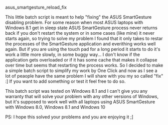 asus_smartgesture_reload_fix

This little batch script is meant to help "fixing" the ASUS SmartGesture disabling problem. For some reason
when most ASUS laptops with Windows 8.1 get in sleep state ASUS SmartGesture process never returns back if
you don't restart the system or in some cases (like mine) it never starts again, so trying to solve my problem
I found that it only takes to restar the processes of the SmartGesture application and everithing works well again.
But if you are using the touch pad for a long period it starts to do it's work a little more slowly, in some buggy way...
I don't know if the application gets overloaded or if it has some cache that makes it collapse over time but seems that
restarting the process works. So I decided to make a simple batch script to simplify my work by One Click and now
as I see a lot of peaople have the same problem I will share with you my so called "fix" :]
If you want to add something or test it feel free to do so.

This batch script was tested on Windows 8.1 and I can't give you any warranty that will solve your problem with
any other versions of Windows, but it's supposed to work well with all laptops using ASUS SmartGesture with
Windows 8.0, Windows 8.1 and Windows 10

PS: I hope this solved your problems and you are enjoying it ;]
